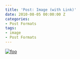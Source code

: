 ```yaml
---
title: 'Post: Image (with Link)'
date: 2010-08-05 00:00:00 Z
categories:
- Post Formats
tags:
- image
- Post Formats
---
```


[![foo](https://farm5.staticflickr.com/4073/4939853213_33ffc0290b_b.jpg)](https://flic.kr/p/8ww3fZ)